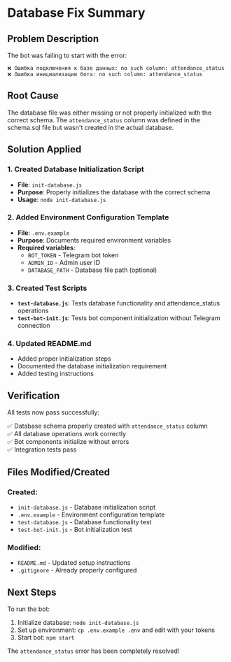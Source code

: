 # Database Fix Summary

## Problem Description

The bot was failing to start with the error:

```
❌ Ошибка подключения к базе данных: no such column: attendance_status
❌ Ошибка инициализации бота: no such column: attendance_status
```

## Root Cause

The database file was either missing or not properly initialized with the correct schema. The `attendance_status` column was defined in the schema.sql file but wasn't created in the actual database.

## Solution Applied

### 1. Created Database Initialization Script

- **File**: `init-database.js`
- **Purpose**: Properly initializes the database with the correct schema
- **Usage**: `node init-database.js`

### 2. Added Environment Configuration Template

- **File**: `.env.example`
- **Purpose**: Documents required environment variables
- **Required variables**:
  - `BOT_TOKEN` - Telegram bot token
  - `ADMIN_ID` - Admin user ID
  - `DATABASE_PATH` - Database file path (optional)

### 3. Created Test Scripts

- **`test-database.js`**: Tests database functionality and attendance_status operations
- **`test-bot-init.js`**: Tests bot component initialization without Telegram connection

### 4. Updated README.md

- Added proper initialization steps
- Documented the database initialization requirement
- Added testing instructions

## Verification

All tests now pass successfully:

✅ Database schema properly created with `attendance_status` column  
✅ All database operations work correctly  
✅ Bot components initialize without errors  
✅ Integration tests pass

## Files Modified/Created

### Created:

- `init-database.js` - Database initialization script
- `.env.example` - Environment configuration template
- `test-database.js` - Database functionality test
- `test-bot-init.js` - Bot initialization test

### Modified:

- `README.md` - Updated setup instructions
- `.gitignore` - Already properly configured

## Next Steps

To run the bot:

1. Initialize database: `node init-database.js`
2. Set up environment: `cp .env.example .env` and edit with your tokens
3. Start bot: `npm start`

The `attendance_status` error has been completely resolved!
